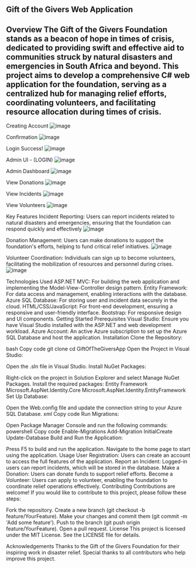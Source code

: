 Gift of the Givers Web Application
-----------------------------------------------------------------------------------------------------------------------------------------------------------------------------------------------------------------
Overview
The Gift of the Givers Foundation stands as a beacon of hope in times of crisis, dedicated to providing swift and effective aid to communities struck by natural disasters and emergencies in South Africa and beyond. This project aims to develop a comprehensive C# web application for the foundation, serving as a centralized hub for managing relief efforts, coordinating volunteers, and facilitating resource allocation during times of crisis.
-----------------------------------------------------------------------------------------------------------------------------------------------------------------------------------------------------------------
Creating Account
![image](https://github.com/user-attachments/assets/589221f3-4c43-4e06-97c6-5179d858827b)

Confirmation
![image](https://github.com/user-attachments/assets/0275d885-ed6f-48e5-b18a-622677d6a38c)

Login Success!
![image](https://github.com/user-attachments/assets/e6256770-4cda-41a1-b77e-5fc7dcbd20f1)

Admin UI - (LOGIN)
![image](https://github.com/user-attachments/assets/3f5886f9-a68f-4996-8854-c9943aa4464e)

Admin Dashboard
![image](https://github.com/user-attachments/assets/727f4ed5-807e-4aa2-acc8-7bafed4cd509)

View Donations
![image](https://github.com/user-attachments/assets/7c268016-3ddc-4573-b2a3-7ff9cc05df19)

View Incidents
![image](https://github.com/user-attachments/assets/3facc968-efec-482e-9e61-0558f808808f)

View Volunteers
![image](https://github.com/user-attachments/assets/705b805e-83b7-48be-9cfc-b82be5d003d4)


Key Features
Incident Reporting: Users can report incidents related to natural disasters and emergencies, ensuring that the foundation can respond quickly and effectively
![image](https://github.com/user-attachments/assets/99bb9d47-a66c-4a45-9294-dee50f249e72)

Donation Management: Users can make donations to support the foundation's efforts, helping to fund critical relief initiatives.
![image](https://github.com/user-attachments/assets/22bd56f9-9b92-4261-b909-94c1a292365d)

Volunteer Coordination: Individuals can sign up to become volunteers, facilitating the mobilization of resources and personnel during crises.
![image](https://github.com/user-attachments/assets/2b8c0b2b-498a-4c76-b17f-ccaec301aaac)

Technologies Used
ASP.NET MVC: For building the web application and implementing the Model-View-Controller design pattern.
Entity Framework: For data access and management, enabling interactions with the database.
Azure SQL Database: For storing user and incident data securely in the cloud.
HTML/CSS/JavaScript: For front-end development, ensuring a responsive and user-friendly interface.
Bootstrap: For responsive design and UI components.
Getting Started
Prerequisites
Visual Studio: Ensure you have Visual Studio installed with the ASP.NET and web development workload.
Azure Account: An active Azure subscription to set up the Azure SQL Database and host the application.
Installation
Clone the Repository:

bash
Copy code
git clone <repository-url>
cd GiftOfTheGiversApp
Open the Project in Visual Studio:

Open the .sln file in Visual Studio.
Install NuGet Packages:

Right-click on the project in Solution Explorer and select Manage NuGet Packages.
Install the required packages:
Entity Framework
Microsoft.AspNet.Identity.Core
Microsoft.AspNet.Identity.EntityFramework
Set Up Database:

Open the Web.config file and update the connection string to your Azure SQL Database.
xml
Copy code
<connectionStrings>
  <add name="DefaultConnection" 
       connectionString="Server=tcp:<your-server>.database.windows.net,1433;Initial Catalog=<your-database>;Persist Security Info=False;User ID=<your-username>;Password=<your-password>;MultipleActiveResultSets=False;Encrypt=True;TrustServerCertificate=False;Connection Timeout=30;" 
       providerName="System.Data.SqlClient" />
</connectionStrings>
Run Migrations:

Open Package Manager Console and run the following commands:
powershell
Copy code
Enable-Migrations
Add-Migration InitialCreate
Update-Database
Build and Run the Application:

Press F5 to build and run the application.
Navigate to the home page to start using the application.
Usage
User Registration: Users can create an account to access the full features of the application.
Report an Incident: Logged-in users can report incidents, which will be stored in the database.
Make a Donation: Users can donate funds to support relief efforts.
Become a Volunteer: Users can apply to volunteer, enabling the foundation to coordinate relief operations effectively.
Contributing
Contributions are welcome! If you would like to contribute to this project, please follow these steps:

Fork the repository.
Create a new branch (git checkout -b feature/YourFeature).
Make your changes and commit them (git commit -m 'Add some feature').
Push to the branch (git push origin feature/YourFeature).
Open a pull request.
License
This project is licensed under the MIT License. See the LICENSE file for details.

Acknowledgements
Thanks to the Gift of the Givers Foundation for their inspiring work in disaster relief.
Special thanks to all contributors who help improve this project.
